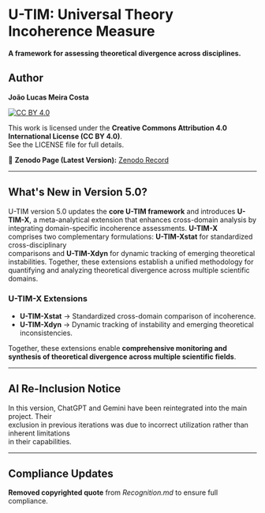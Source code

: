 # U-TIM: Universal Theory Incoherence Measure  

**A framework for assessing theoretical divergence across disciplines.**  

## Author  
**João Lucas Meira Costa**  

[![CC BY 4.0](https://licensebuttons.net/l/by/4.0/88x31.png)](https://creativecommons.org/licenses/by/4.0/)  

This work is licensed under the **Creative Commons Attribution 4.0 International License (CC BY 4.0)**.  
See the LICENSE file for full details.  

🔗 **Zenodo Page (Latest Version):** [Zenodo Record](https://zenodo.org/records/14841955)

---

## What's New in Version 5.0?  
U-TIM version 5.0 updates the **core U-TIM framework** and introduces **U-TIM-X**, a meta-analytical extension that enhances cross-domain analysis by integrating domain-specific incoherence assessments. **U-TIM-X**  
comprises two complementary formulations: **U-TIM-Xstat** for standardized cross-disciplinary  
comparisons and **U-TIM-Xdyn** for dynamic tracking of emerging theoretical instabilities. Together, these extensions establish a unified methodology for quantifying and analyzing theoretical divergence across multiple scientific domains.

### U-TIM-X Extensions  
- **U-TIM-Xstat** → Standardized cross-domain comparison of incoherence.  
- **U-TIM-Xdyn** → Dynamic tracking of instability and emerging theoretical inconsistencies.  

Together, these extensions enable **comprehensive monitoring and synthesis of theoretical divergence across multiple scientific fields**.  

---

## AI Re-Inclusion Notice  
In this version, ChatGPT and Gemini have been reintegrated into the main project. Their  
exclusion in previous iterations was due to incorrect utilization rather than inherent limitations  
in their capabilities.  

---

## Compliance Updates  
**Removed copyrighted quote** from *Recognition.md* to ensure full compliance.  
